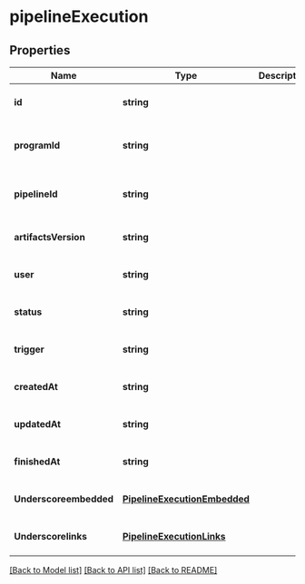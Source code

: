 # pipelineExecution

## Properties
Name | Type | Description | Notes
------------ | ------------- | ------------- | -------------
**id** | **string** |  | [optional] [default to null]
**programId** | **string** |  | [optional] [readonly] [default to null]
**pipelineId** | **string** |  | [optional] [readonly] [default to null]
**artifactsVersion** | **string** |  | [optional] [default to null]
**user** | **string** |  | [optional] [default to null]
**status** | **string** |  | [optional] [default to null]
**trigger** | **string** |  | [optional] [default to null]
**createdAt** | **string** |  | [optional] [default to null]
**updatedAt** | **string** |  | [optional] [default to null]
**finishedAt** | **string** |  | [optional] [default to null]
**Underscoreembedded** | [**PipelineExecutionEmbedded**](PipelineExecutionEmbedded.md) |  | [optional] [default to null]
**Underscorelinks** | [**PipelineExecutionLinks**](PipelineExecutionLinks.md) |  | [optional] [default to null]

[[Back to Model list]](../README.md#documentation-for-models) [[Back to API list]](../README.md#documentation-for-api-endpoints) [[Back to README]](../README.md)


